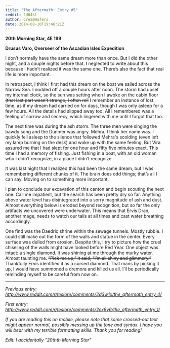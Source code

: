 ```yaml
---
title: "The Aftermath: Entry #5"
reddit: 2d64kl
author: CreamWafers
date: 2014-08-10T19:46:21Z
---
```


**20th Morning Star, 4E 199**

**Drusus Varo, Overseer of the Ascadian Isles Expedition**

I don’t normally have the same dream more than once. But I did the other night, and a couple nights before that. I neglected to write about this because I hadn’t realized it was the same one. There’s also the fact that real life is more important.

In retrospect, I think I first had this dream on the boat we sailed across the Narrow Sea. I nodded off a couple hours after noon. The storm had upset my internal clock, so the sun was setting when I awoke on the cabin floor ~~(that last part wasn’t strange; I often roll~~  I remember an instance of lost time, as if my dream had carried on for days, though I was only asleep for a few hours. All the details had slipped away too. All I remembered was a feeling of sorrow and secrecy, which lingered with me until I forgot that too.

The next time was during the ash storm. The three men were singing the bawdy song and the Dunmer was angry. Mehra, I think her name was. I quickly fell asleep to the silence that followed Mehra's scolding (even left my lamp burning on the desk) and woke up with the same feeling. But Vira assured me that I had slept for one hour and fifty five minutes exact. This time I had a memory of fishing. Just fishing in a boat, with an old woman who I didn’t recognize, in a place I didn’t recognize.

It was last night that I realized this had been the same dream, but I was remembering different chunks of it. The brain does odd things; that’s all I can say. Moving on to something more important.

I plan to conclude our excavation of this canton and begin scouting the next one. Call me impatient, but the search has been pretty dry so far. Anything above water level has disintegrated into a sorry magnitude of ash and dust. Almost everything below is eroded beyond recognition, but so far the only artifacts we uncovered were underwater. This means that Ervis Dran, another mage, needs to watch our tails at all times and cast water breathing accordingly.

One find was the Daedric shrine within the sewage tunnels. Mostly rubble. I could still make out the form of the walls and statue in the center. Every surface was dulled from erosion. Despite this, I try to picture how the cruel chiseling of the walls might have looked before Red Year. One object was intact: a single diamond. It was shining at me through the murky water. Almost taunting me. ~~“Pick me up,” it said, “I’m all shiny and glimmery.”~~ Thankfully Ervis identified it as a cursed diamond. That mans by picking it up, I would have summoned a dremora and killed us all. I’ll be periodically reminding myself to be careful from now on.

---------------------------------------------------------------------

*Previous entry: http://www.reddit.com/r/teslore/comments/2d3w1x/the_aftermath_entry_4/*

*First entry: http://www.reddit.com/r/teslore/comments/2cx8v6/the_aftermath_entry_1/* 

*If you are reading this on mobile, please note that some crossed-out text might appear normal, possibly messing up the tone and syntax. I hope you will bear with my terrible formatting skills. Thank you for reading!*

*Edit: I accidentally "20thth Morning Star"*


